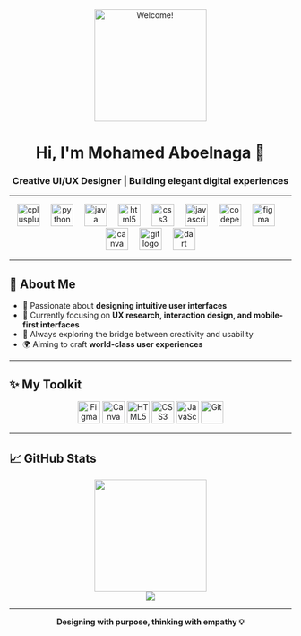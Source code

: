 <div align="center">
  <img src="https://media.giphy.com/media/qgQUggAC3Pfv687qPC/giphy.gif" width="200" alt="Welcome!" />
  <h1>Hi, I'm Mohamed Aboelnaga 👋</h1>
  <h3>Creative UI/UX Designer | Building elegant digital experiences</h3>
</div>

---

<div align="center">
  <img src="https://cdn.jsdelivr.net/gh/devicons/devicon/icons/cplusplus/cplusplus-original.svg" height="40" alt="cplusplus logo"  />
  <img width="12" />
  <img src="https://cdn.jsdelivr.net/gh/devicons/devicon/icons/python/python-original.svg" height="40" alt="python logo"  />
  <img width="12" />
  <img src="https://cdn.jsdelivr.net/gh/devicons/devicon/icons/java/java-original.svg" height="40" alt="java logo"  />
  <img width="12" />
  <img src="https://cdn.jsdelivr.net/gh/devicons/devicon/icons/html5/html5-original.svg" height="40" alt="html5 logo"  />
  <img width="12" />
  <img src="https://cdn.jsdelivr.net/gh/devicons/devicon/icons/css3/css3-original.svg" height="40" alt="css3 logo"  />
  <img width="12" />
  <img src="https://cdn.jsdelivr.net/gh/devicons/devicon/icons/javascript/javascript-original.svg" height="40" alt="javascript logo"  />
  <img width="12" />
  <img src="https://skillicons.dev/icons?i=codepen" height="40" alt="codepen logo"  />
  <img width="12" />
  <img src="https://cdn.jsdelivr.net/gh/devicons/devicon/icons/figma/figma-original.svg" height="40" alt="figma logo"  />
  <img width="12" />
  <img src="https://cdn.jsdelivr.net/gh/devicons/devicon/icons/canva/canva-original.svg" height="40" alt="canva logo"  />
  <img width="12" />
  <img src="https://cdn.simpleicons.org/git/F05032" height="40" alt="git logo"  />
  <img width="12" />
  <img src="https://cdn.jsdelivr.net/gh/devicons/devicon/icons/dart/dart-original.svg" height="40" alt="dart logo"  />
</div>

---

## 🧠 About Me

- 🔭 Passionate about **designing intuitive user interfaces**
- 🎨 Currently focusing on **UX research, interaction design, and mobile-first interfaces**
- 🚀 Always exploring the bridge between creativity and usability
- 🌍 Aiming to craft **world-class user experiences**

---

## ✨ My Toolkit

<div align="center">
  <img src="https://cdn.jsdelivr.net/gh/devicons/devicon/icons/figma/figma-original.svg" height="40" alt="Figma" />
  <img src="https://cdn.jsdelivr.net/gh/devicons/devicon/icons/canva/canva-original.svg" height="40" alt="Canva" />
  <img src="https://cdn.jsdelivr.net/gh/devicons/devicon/icons/html5/html5-original.svg" height="40" alt="HTML5" />
  <img src="https://cdn.jsdelivr.net/gh/devicons/devicon/icons/css3/css3-original.svg" height="40" alt="CSS3" />
  <img src="https://cdn.jsdelivr.net/gh/devicons/devicon/icons/javascript/javascript-original.svg" height="40" alt="JavaScript" />
  <img src="https://cdn.simpleicons.org/git/F05032?style=flat&logoColor=white" height="40" alt="Git" />
</div>

---

## 📈 GitHub Stats

<div align="center">
  <img src="https://streak-stats.demolab.com?user=abooelnaga&theme=tokyonight&hide_border=true&border_radius=5" height="200" />
  <br />
  <img src="https://visitor-badge.laobi.icu/badge?page_id=abooelnaga.abooelnaga" />
</div>

---

<div align="center">
  <strong>Designing with purpose, thinking with empathy 💡</strong>
</div>
